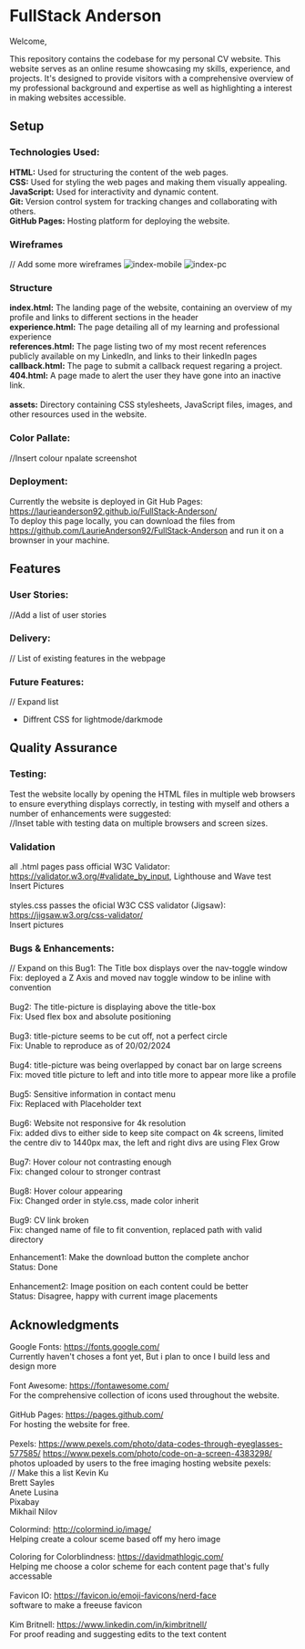 # FullStack Anderson

Welcome,

This repository contains the codebase for my personal CV website. This website serves as an online resume showcasing my skills, experience, and projects. It's designed to provide visitors with a comprehensive overview of my professional background and expertise as well as highlighting a interest in making websites accessible.

## Setup

### Technologies Used:
**HTML:** Used for structuring the content of the web pages.<br>
**CSS:** Used for styling the web pages and making them visually appealing.<br>
**JavaScript:** Used for interactivity and dynamic content.<br>
**Git:** Version control system for tracking changes and collaborating with others.<br>
**GitHub Pages:** Hosting platform for deploying the website.<br>

### Wireframes
// Add some more wireframes
![index-mobile](https://github.com/LaurieAnderson92/FullStack-Anderson/assets/155463443/0f70177f-5218-404e-a4d1-dc176310f497)
![index-pc](https://github.com/LaurieAnderson92/FullStack-Anderson/assets/155463443/c3ae0d10-76c9-49b4-ae5c-791b63da4271)

### Structure
**index.html:** The landing page of the website, containing an overview of my profile and links to different sections in the header<br>
**experience.html:** The page detailing all of my learning and professional experience <br>
**references.html:** The page listing two of my most recent references publicly available on my LinkedIn, and links to their linkedIn pages<br>
**callback.html:** The page to submit a callback request regaring a project.<br>
**404.html:** A page made to alert the user they have gone into an inactive link.<br>
<br>
**assets:** Directory containing CSS stylesheets, JavaScript files, images, and other resources used in the website.<br>

### Color Pallate:
//Insert colour npalate screenshot

### Deployment:
Currently the website is deployed in Git Hub Pages: https://laurieanderson92.github.io/FullStack-Anderson/<br>
To deploy this page locally, you can download the files from https://github.com/LaurieAnderson92/FullStack-Anderson and run it on a brownser in your machine.<br>

## Features

### User Stories:
//Add a list of user stories

### Delivery:
// List of existing features in the webpage 

### Future Features:
// Expand list
- Diffrent CSS for lightmode/darkmode

## Quality Assurance

### Testing:
Test the website locally by opening the HTML files in multiple web browsers to ensure everything displays correctly, in testing with myself and others a number of enhancements were suggested:<br>
//Inset table with testing data on multiple browsers and screen sizes.

### Validation
all .html pages pass official W3C Validator: https://validator.w3.org/#validate_by_input, Lighthouse and Wave test<br>
Insert Pictures<br>
<br>
styles.css passes the oficial W3C CSS validator (Jigsaw): https://jigsaw.w3.org/css-validator/<br>
Insert pictures<br>

### Bugs & Enhancements:
// Expand on this
Bug1: The Title box displays over the nav-toggle window<br>
Fix: deployed a Z Axis and moved nav toggle window to be inline with convention<br>
<br>
Bug2: The title-picture is displaying above the title-box<br>
Fix: Used flex box and absolute positioning<br>
<br>
Bug3: title-picture seems to be cut off, not a perfect circle<br>
Fix: Unable to reproduce as of 20/02/2024<br>
<br>
Bug4: title-picture was being overlapped by conact bar on large screens<br>
Fix: moved title picture to left and into title more to appear more like a profile<br>
<br>
Bug5: Sensitive information in contact menu<br>
Fix: Replaced with Placeholder text<br>
<br>
Bug6: Website not responsive for 4k resolution<br>
Fix: added divs to either side to keep site compact on 4k screens, limited the centre div to 1440px max, the left and right divs are using Flex Grow<br>
<br>
Bug7: Hover colour not contrasting enough<br>
Fix: changed colour to stronger contrast<br>
<br>
Bug8: Hover colour appearing<br>
Fix: Changed order in style.css, made color inherit<br>
<br>
Bug9: CV link broken<br>
Fix: changed name of file to fit convention, replaced path with valid directory<br>


Enhancement1: Make the download button the complete anchor<br>
Status: Done<br>
<br>
Enhancement2: Image position on each content could be better<br>
Status: Disagree, happy with current image placements<br>

## Acknowledgments
Google Fonts: https://fonts.google.com/<br>
Currently haven't choses a font yet, But i plan to once I build less and design more<br>
<br>
Font Awesome: https://fontawesome.com/<br>
For the comprehensive collection of icons used throughout the website.<br>
<br>
GitHub Pages: https://pages.github.com/<br>
For hosting the website for free.<br>
<br>
Pexels: https://www.pexels.com/photo/data-codes-through-eyeglasses-577585/ https://www.pexels.com/photo/code-on-a-screen-4383298/<br>
photos uploaded by users to the free imaging hosting website pexels:<br>
// Make this a list
Kevin Ku <br>
Brett Sayles <br>
Anete Lusina<br>
Pixabay<br>
Mikhail Nilov<br>

Colormind: http://colormind.io/image/<br>
Helping create a colour sceme based off my hero image<br>

Coloring for Colorblindness: https://davidmathlogic.com/<br>
Helping me choose a color scheme for each content page that's fully accessable<br>
<br>
Favicon IO: https://favicon.io/emoji-favicons/nerd-face<br>
software to make a freeuse favicon<br>
<br>
Kim Britnell: https://www.linkedin.com/in/kimbritnell/<br>
For proof reading and suggesting edits to the text content<br>